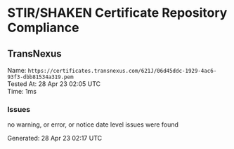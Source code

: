 # STIR/SHAKEN Certificate Repository Compliance

## TransNexus

Name: `https://certificates.transnexus.com/621J/06d45ddc-1929-4ac6-93f3-dbb81534a319.pem`\
Tested At: 28 Apr 23 02:05 UTC\
Time: 1ms

### Issues

no warning, or error, or notice date level issues were found

Generated: 28 Apr 23 02:17 UTC